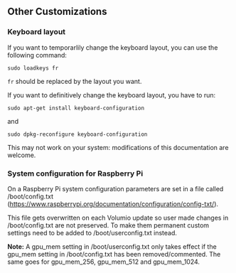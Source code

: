 ## Other Customizations

### Keyboard layout

If you want to temporarlily change the keyboard layout, you can use the following command:
```
sudo loadkeys fr
```
```fr``` should be replaced by the layout you want.

If you want to definitively change the keyboard layout, you have to run:
```
sudo apt-get install keyboard-configuration
```
and
```
sudo dpkg-reconfigure keyboard-configuration
```
This may not work on your system: modifications of this documentation are welcome.

### System configuration for Raspberry Pi

On a Raspberry Pi system configuration parameters are set in a file called /boot/config.txt (https://www.raspberrypi.org/documentation/configuration/config-txt/).

This file gets overwritten on each Volumio update so user made changes in /boot/config.txt are not preserved. To make them permanent custom settings need to be added to /boot/userconfig.txt instead.

**Note:** A gpu_mem setting in /boot/userconfig.txt only takes effect if the gpu_mem setting in /boot/config.txt has been removed/commented. The same goes for gpu_mem_256, gpu_mem_512 and gpu_mem_1024.
